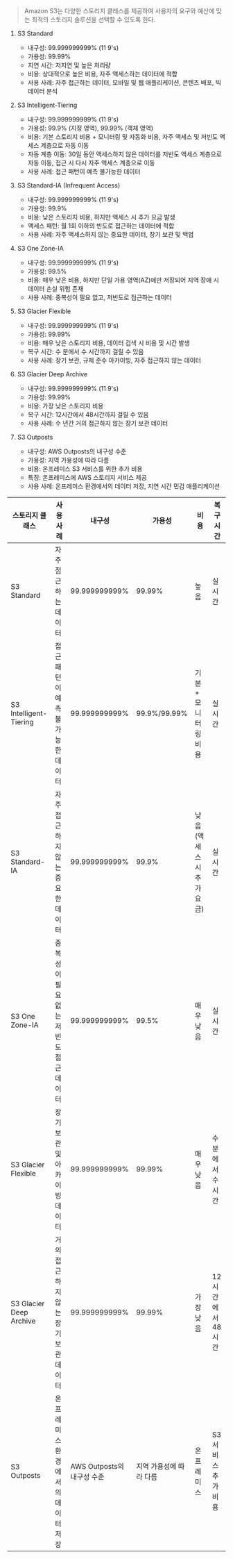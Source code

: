 > Amazon S3는 다양한 스토리지 클래스를 제공하여 사용자의 요구와 예산에 맞는 최적의 스토리지 솔루션을 선택할 수 있도록 한다. 

1. S3 Standard

    - 내구성: 99.999999999% (11 9's)
    - 가용성: 99.99%
    - 지연 시간: 저지연 및 높은 처리량
    - 비용: 상대적으로 높은 비용, 자주 액세스하는 데이터에 적합
    - 사용 사례: 자주 접근하는 데이터, 모바일 및 웹 애플리케이션, 콘텐츠 배포, 빅데이터 분석


2. S3 Intelligent-Tiering
   
   - 내구성: 99.999999999% (11 9's)
   - 가용성: 99.9% (지정 영역), 99.99% (객체 영역)
   - 비용: 기본 스토리지 비용 + 모니터링 및 자동화 비용, 자주 액세스 및 저빈도 액세스 계층으로 자동 이동
   - 자동 계층 이동: 30일 동안 액세스하지 않은 데이터를 저빈도 액세스 계층으로 자동 이동, 접근 시 다시 자주 액세스 계층으로 이동
    - 사용 사례: 접근 패턴이 예측 불가능한 데이터


3. S3 Standard-IA (Infrequent Access)
   
   - 내구성: 99.999999999% (11 9's)
   - 가용성: 99.9%
   - 비용: 낮은 스토리지 비용, 하지만 액세스 시 추가 요금 발생
   - 액세스 패턴: 월 1회 이하의 빈도로 접근하는 데이터에 적합
    - 사용 사례: 자주 액세스하지 않는 중요한 데이터, 장기 보관 및 백업


4. S3 One Zone-IA
   
   - 내구성: 99.999999999% (11 9's)
   - 가용성: 99.5%
   - 비용: 매우 낮은 비용, 하지만 단일 가용 영역(AZ)에만 저장되어 지역 장애 시 데이터 손실 위험 존재
   - 사용 사례: 중복성이 필요 없고, 저빈도로 접근하는 데이터
   

5. S3 Glacier Flexible
   
    - 내구성: 99.999999999% (11 9's)
    - 가용성: 99.99%
    - 비용: 매우 낮은 스토리지 비용, 데이터 검색 시 비용 및 시간 발생
    - 복구 시간: 수 분에서 수 시간까지 걸릴 수 있음
    - 사용 사례: 장기 보관, 규제 준수 아카이빙, 자주 접근하지 않는 데이터


6. S3 Glacier Deep Archive
   
   - 내구성: 99.999999999% (11 9's)
   - 가용성: 99.99%
   - 비용: 가장 낮은 스토리지 비용
   - 복구 시간: 12시간에서 48시간까지 걸릴 수 있음
    - 사용 사례: 수 년간 거의 접근하지 않는 장기 보관 데이터


7. S3 Outposts
   
   - 내구성: AWS Outposts의 내구성 수준
   - 가용성: 지역 가용성에 따라 다름
   - 비용: 온프레미스 S3 서비스를 위한 추가 비용
   - 특징: 온프레미스에 AWS 스토리지 서비스 제공
   - 사용 사례: 온프레미스 환경에서의 데이터 저장, 지연 시간 민감 애플리케이션












| 스토리지 클래스                 | 사용 사례 | 내구성 |	가용성 | 비용 | 복구 시간 |
|--------------------------|---|---|---|---|---|
| S3 Standard              | 자주 접근하는 데이터	|99.999999999%	|99.99%|	높음|	실시간|
| S3 Intelligent-Tiering	  |접근 패턴이 예측 불가능한 데이터	|99.999999999%|	99.9%/99.99%|	기본 + 모니터링 비용	|실시간|
| S3 Standard-IA	          |자주 접근하지 않는 중요한 데이터|	99.999999999%|	99.9%|	낮음 (액세스 시 추가 요금)|	실시간|
| S3 One Zone-IA	          |중복성이 필요 없는 저빈도 접근 데이터|	99.999999999%|	99.5%|	매우 낮음	|실시간|
| S3 Glacier Flexible	             |장기 보관 및 아카이빙 데이터|	99.999999999%|	99.99%|	매우 낮음|	수 분에서 수 시간|
| S3 Glacier Deep Archive	 |거의 접근하지 않는 장기 보관 데이터|	99.999999999%|	99.99%|	가장 낮음|	12시간에서 48시간|
| S3 Outposts	             |온프레미스 환경에서의 데이터 저장|	AWS Outposts의 내구성 수준	|지역 가용성에 따라 다름|	온프레미스 |S3 서비스 추가 비용	|온프레미스에서 실시간|
